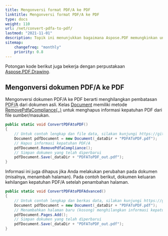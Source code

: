 ```yaml
---
title: Mengonversi format PDF/A ke PDF
linktitle: Mengonversi format PDF/A ke PDF
type: docs
weight: 110
url: /net/convert-pdfa-to-pdf/
lastmod: "2021-11-01"
description: Topik ini menunjukkan bagaimana Aspose.PDF memungkinkan untuk mengonversi file PDF/A ke dokumen PDF dengan perpustakaan .NET.
sitemap:
    changefreq: "monthly"
    priority: 0.8
---
```


Potongan kode berikut juga bekerja dengan perpustakaan [Aspose.PDF.Drawing](/pdf/net/drawing/).

## Mengonversi dokumen PDF/A ke PDF

Mengonversi dokumen PDF/A ke PDF berarti menghilangkan pembatasan <abbr title="Portable Document Format Archive">PDF/A</abbr> dari dokumen asli.
Kelas [Document](https://reference.aspose.com/pdf/net/aspose.pdf/document) memiliki metode [RemovePdfaCompliance(..)](https://reference.aspose.com/pdf/net/aspose.pdf/document/methods/removepdfacompliance) untuk menghapus informasi kepatuhan PDF dari file sumber/masukan.

```csharp
public static void ConvertPDFAtoPDF()
{
    // Untuk contoh lengkap dan file data, silakan kunjungi https://github.com/aspose-pdf/Aspose.PDF-for-.NET
    Document pdfDocument = new Document(_dataDir + "PDFAToPDF.pdf");
    // Hapus informasi kepatuhan PDF/A
    pdfDocument.RemovePdfaCompliance();
    // Simpan dokumen yang telah diperbarui
    pdfDocument.Save(_dataDir + "PDFAToPDF_out.pdf");
}
```
Informasi ini juga dihapus jika Anda melakukan perubahan pada dokumen (misalnya, menambah halaman). Pada contoh berikut, dokumen keluaran kehilangan kepatuhan PDF/A setelah penambahan halaman.

```csharp
public static void ConvertPDFAtoPDFAdvanced()
{
    // Untuk contoh lengkap dan berkas data, silakan kunjungi https://github.com/aspose-pdf/Aspose.PDF-for-.NET
    Document pdfDocument = new Document(_dataDir + "PDFAToPDF.pdf");
    // Menambahkan halaman baru (kosong) menghilangkan informasi kepatuhan PDF/A.
    pdfDocument.Pages.Add();
    // Simpan dokumen yang telah diperbarui
    pdfDocument.Save(_dataDir + "PDFAToPDF_out.pdf");
}
```

